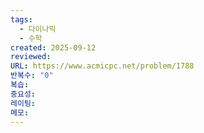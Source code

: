 ```yaml
---
tags:
  - 다이나믹
  - 수학
created: 2025-09-12
reviewed:
URL: https://www.acmicpc.net/problem/1788
반복수: "0"
복습:
중요성:
레이팅:
메모:
---
```


